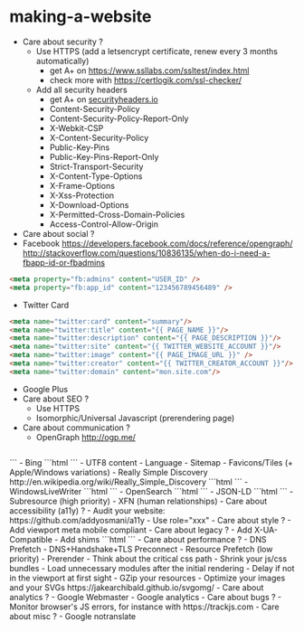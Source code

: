 # making-a-website

- Care about security ?
  - Use HTTPS (add a letsencrypt certificate, renew every 3 months automatically)
    - get A+ on https://www.ssllabs.com/ssltest/index.html
    - check more with https://certlogik.com/ssl-checker/
  - Add all security headers
    - get A+ on [securityheaders.io](securityheaders.io)
    - Content-Security-Policy
    - Content-Security-Policy-Report-Only
    - X-Webkit-CSP
    - X-Content-Security-Policy
    - Public-Key-Pins
    - Public-Key-Pins-Report-Only
    - Strict-Transport-Security
    - X-Content-Type-Options
    - X-Frame-Options
    - X-Xss-Protection
    - X-Download-Options
    - X-Permitted-Cross-Domain-Policies
    - Access-Control-Allow-Origin
- Care about social ?
 - Facebook https://developers.facebook.com/docs/reference/opengraph/ http://stackoverflow.com/questions/10836135/when-do-i-need-a-fbapp-id-or-fbadmins
  ```html
<meta property="fb:admins" content="USER_ID" />
<meta property="fb:app_id" content="123456789456489" />
  ```
  - Twitter Card
  ```html
<meta name="twitter:card" content="summary"/>
<meta name="twitter:title" content="{{ PAGE_NAME }}"/>
<meta name="twitter:description" content="{{ PAGE_DESCRIPTION }}"/>
<meta name="twitter:site" content="{{ TWITTER_WEBSITE_ACCOUNT }}"/>
<meta name="twitter:image" content="{{ PAGE_IMAGE_URL }}" />
<meta name="twitter:creator" content="{{ TWITTER_CREATOR_ACCOUNT }}"/>
<meta name="twitter:domain" content="mon.site.com"/>
  ```
  - Google Plus
- Care about SEO ?
  - Use HTTPS
  - Isomorphic/Universal Javascript (prerendering page)
- Care about communication ?
  - OpenGraph http://ogp.me/
  ```html
<meta property="og:locale" content="{{ LOCALE }}" />
<meta property="og:type" content="article" /> <!-- product... -->
<meta property="og:title" content="{{ PAGE_NAME }}" />
<meta property="og:description" content="{{ PAGE_DESCRIPTION }}" />
<meta property="og:image" content="{{ PAGE_IMAGE_URL }}" />
<meta property="og:url" content="{{ PAGE_CANONICAL_URL }}" />
<meta property="og:site_name" content="{{ APPLICATION_NAME }}" />	
<meta property="og:updated_time" content="2015-05-12T22:24:50+00:00" />
<meta property="article:publisher" content="{{ PUBLISHER }}" />
<meta property="article:author" content="{{ AUTHOR }}" />
<meta property="article:section" content="Technology" />
<meta property="article:published_time" content="2015-01-06T23:07:41+00:00" />
<meta property="article:modified_time" content="2015-05-12T22:24:50+00:00" />
  ```
  - Bing
  ```html
<meta name="geo.placename" content="United States" />
<meta name="geo.position" content="x;x" />
<meta name="geo.region" content="usa" />
<meta name="ICBM" content="x,x" />
  ```
  - UTF8 content
  - Language
  - Sitemap
  - Favicons/Tiles (+ Apple/Windows variations)
  - Really Simple Discovery  http://en.wikipedia.org/wiki/Really_Simple_Discovery
  ```html
<link rel="EditURI" type="application/rsd+xml" title="RSD" href="http://www.example.com/xmlrpc.php?rsd" />
  ```
  - WindowsLiveWriter
  ```html
<link rel="wlwmanifest" type="application/wlwmanifest+xml" href="http://www.example.com/wlwmanifest.xml" />
  ```
  - OpenSearch
  ```html
<link rel="search" type="application/opensearchdescription+xml" href="/opensearch.xml" title="...">
  ```
  - JSON-LD
  ```html
<script type="application/ld+json">{"@context":"http:\/\/schema.org","@type":"WebSite","url":"https:\/\/...","name":"...","alternateName":"..."}</script>
  ```
  - Subresource (high priority)
  - XFN (human relationships)
- Care about accessibility (a11y) ?
  - Audit your website: https://github.com/addyosmani/a11y
  - Use role="xxx"
- Care about style ?
  - Add viewport meta mobile compliant
- Care about legacy ?
  - Add X-UA-Compatible 
  - Add shims
  ```html
<!--[if lt IE 9]>
<script src="http://html5shiv.googlecode.com/svn/trunk/html5.js"></script>
<![endif]-->
  ```
- Care about performance ?
  - DNS Prefetch <link>
  - DNS+Handshake+TLS Preconnect <link>
  - Resource Prefetch (low priority)
  - Prerender <link>
  - Think about the critical css path
  - Shrink your js/css bundles
  - Load unnecessary modules after the initial rendering
  - Delay if not in the viewport at first sight
  - GZip your resources
  - Optimize your images and your SVGs https://jakearchibald.github.io/svgomg/
- Care about analytics ?
  - Google Webmaster
  - Google analytics
- Care about bugs ?
  - Monitor browser's JS errors, for instance with https://trackjs.com
- Care about misc ?
  - Google notranslate
